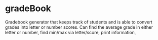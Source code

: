 # gradeBook
Gradebook generator that keeps track of students and is able to convert grades into letter or number scores. Can find the average grade in either letter or number, find min/max via letter/score, print information,
